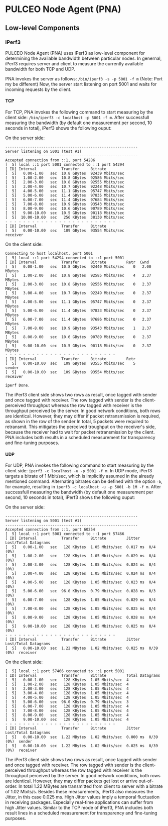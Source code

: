 # PULCEO Node Agent (PNA)

## Low-level Components

### iPerf3

PULCEO Node Agent (PNA) uses iPerf3 as low-level component for determining the available bandwidth between particular nodes.
In genernal, iPerf3 requires server and client to measure the currently available bandwidth for both TCP and UDP.

PNA invokes the server as follows: `/bin/iperf3 -s -p 5001 -f m` (Note: Port my be different) 
Now, the server start listening on port 5001 and waits for incoming requests by the client.

#### TCP

For TCP, PNA invokes the following command to start measuring by the client side: `/bin/iperf3 -c localhost -p 5001 -f m`. After successfull measuring the bandwidth (by default one measurement per second, 10 seconds in total), iPerf3 shows the following ouput:

On the server side:

```
-----------------------------------------------------------
Server listening on 5001 (test #1)
-----------------------------------------------------------
Accepted connection from ::1, port 54286
[  5] local ::1 port 5001 connected to ::1 port 54294
[ ID] Interval           Transfer     Bitrate
[  5]   0.00-1.00   sec  10.8 GBytes  92439 Mbits/sec                  
[  5]   1.00-2.00   sec  10.8 GBytes  92586 Mbits/sec                  
[  5]   2.00-3.00   sec  10.8 GBytes  92555 Mbits/sec                  
[  5]   3.00-4.00   sec  10.7 GBytes  92248 Mbits/sec                  
[  5]   4.00-5.00   sec  11.1 GBytes  95747 Mbits/sec                  
[  5]   5.00-6.00   sec  11.4 GBytes  97835 Mbits/sec                  
[  5]   6.00-7.00   sec  11.4 GBytes  97684 Mbits/sec                  
[  5]   7.00-8.00   sec  10.9 GBytes  93543 Mbits/sec                  
[  5]   8.00-9.00   sec  10.6 GBytes  90789 Mbits/sec                  
[  5]   9.00-10.00  sec  10.5 GBytes  90118 Mbits/sec                  
[  5]  10.00-10.00  sec   256 KBytes  38130 Mbits/sec                  
- - - - - - - - - - - - - - - - - - - - - - - - -
[ ID] Interval           Transfer     Bitrate
[  5]   0.00-10.00  sec   109 GBytes  93554 Mbits/sec                  receiver
```

On the client side:

```
Connecting to host localhost, port 5001
[  5] local ::1 port 54294 connected to ::1 port 5001
[ ID] Interval           Transfer     Bitrate         Retr  Cwnd
[  5]   0.00-1.00   sec  10.8 GBytes  92440 Mbits/sec    0   2.00 MBytes       
[  5]   1.00-2.00   sec  10.8 GBytes  92585 Mbits/sec    4   2.37 MBytes       
[  5]   2.00-3.00   sec  10.8 GBytes  92556 Mbits/sec    0   2.37 MBytes       
[  5]   3.00-4.00   sec  10.7 GBytes  92249 Mbits/sec    0   2.37 MBytes       
[  5]   4.00-5.00   sec  11.1 GBytes  95747 Mbits/sec    0   2.37 MBytes       
[  5]   5.00-6.00   sec  11.4 GBytes  97833 Mbits/sec    0   2.37 MBytes       
[  5]   6.00-7.00   sec  11.4 GBytes  97686 Mbits/sec    0   2.37 MBytes       
[  5]   7.00-8.00   sec  10.9 GBytes  93543 Mbits/sec    1   2.37 MBytes       
[  5]   8.00-9.00   sec  10.6 GBytes  90789 Mbits/sec    0   2.37 MBytes       
[  5]   9.00-10.00  sec  10.5 GBytes  90118 Mbits/sec    0   2.37 MBytes       
- - - - - - - - - - - - - - - - - - - - - - - - -
[ ID] Interval           Transfer     Bitrate         Retr
[  5]   0.00-10.00  sec   109 GBytes  93555 Mbits/sec    5             sender
[  5]   0.00-10.00  sec   109 GBytes  93554 Mbits/sec                  receiver

iperf Done.
```

The iPerf3 client side shows two rows as result, once tagged with sender and once tagged with receiver.
The row tagged with sender is the client-perceived throughput whereas the row tagged with receiver is the throughput perceived by the server.
In good network conditions, both rows are identical. However, they may differ if packet retransmission is required, as shown in the row of the sender 
In total, 5 packets were required to retransmit. This mitigates the perceived troughput on the receiver's side, because the receiver had to wait for packet retransmission by the client.
PNA includes both results in a scheduled measurement for transparency and fine-tuning purposes.

#### UDP

For UDP, PNA invokes the following command to start measuring by the client side: `iperf3 -c localhost -u -p 5001 -f m`. In UDP mode, iPerf3 targets a bitrate of 1 Mbit/sec, which is implicitly assumed in the already mentioned command. Alternating bitrates can be defined with the option `-b`, for example, resulting in `iperf3 -c localhost -u -p 5001 -b 1M -f m`. After successfull measuring the bandwidth (by default one measurement per second, 10 seconds in total), iPerf3 shows the following ouput:

On the server side:

```
-----------------------------------------------------------
Server listening on 5001 (test #1)
-----------------------------------------------------------
Accepted connection from ::1, port 60254
[  5] local ::1 port 5001 connected to ::1 port 57466
[ ID] Interval           Transfer     Bitrate         Jitter    Lost/Total Datagrams
[  5]   0.00-1.00   sec   128 KBytes  1.05 Mbits/sec  0.017 ms  0/4 (0%)  
[  5]   1.00-2.00   sec   128 KBytes  1.05 Mbits/sec  0.029 ms  0/4 (0%)  
[  5]   2.00-3.00   sec   128 KBytes  1.05 Mbits/sec  0.024 ms  0/4 (0%)  
[  5]   3.00-4.00   sec   128 KBytes  1.05 Mbits/sec  0.024 ms  0/4 (0%)  
[  5]   4.00-5.00   sec   128 KBytes  1.05 Mbits/sec  0.023 ms  0/4 (0%)  
[  5]   5.00-6.00   sec  96.0 KBytes  0.79 Mbits/sec  0.028 ms  0/3 (0%)  
[  5]   6.00-7.00   sec   128 KBytes  1.05 Mbits/sec  0.029 ms  0/4 (0%)  
[  5]   7.00-8.00   sec   128 KBytes  1.05 Mbits/sec  0.025 ms  0/4 (0%)  
[  5]   8.00-9.00   sec   128 KBytes  1.05 Mbits/sec  0.028 ms  0/4 (0%)  
[  5]   9.00-10.00  sec   128 KBytes  1.05 Mbits/sec  0.025 ms  0/4 (0%)  
- - - - - - - - - - - - - - - - - - - - - - - - -
[ ID] Interval           Transfer     Bitrate         Jitter    Lost/Total Datagrams
[  5]   0.00-10.00  sec  1.22 MBytes  1.02 Mbits/sec  0.025 ms  0/39 (0%)  receiver
```

On the client side:

```
[  5] local ::1 port 57466 connected to ::1 port 5001
[ ID] Interval           Transfer     Bitrate         Total Datagrams
[  5]   0.00-1.00   sec   128 KBytes  1.05 Mbits/sec  4  
[  5]   1.00-2.00   sec   128 KBytes  1.05 Mbits/sec  4  
[  5]   2.00-3.00   sec   128 KBytes  1.05 Mbits/sec  4  
[  5]   3.00-4.00   sec   128 KBytes  1.05 Mbits/sec  4  
[  5]   4.00-5.00   sec   128 KBytes  1.05 Mbits/sec  4  
[  5]   5.00-6.00   sec  96.0 KBytes  0.79 Mbits/sec  3  
[  5]   6.00-7.00   sec   128 KBytes  1.05 Mbits/sec  4  
[  5]   7.00-8.00   sec   128 KBytes  1.05 Mbits/sec  4  
[  5]   8.00-9.00   sec   128 KBytes  1.05 Mbits/sec  4  
[  5]   9.00-10.00  sec   128 KBytes  1.05 Mbits/sec  4  
- - - - - - - - - - - - - - - - - - - - - - - - -
[ ID] Interval           Transfer     Bitrate         Jitter    Lost/Total Datagrams
[  5]   0.00-10.00  sec  1.22 MBytes  1.02 Mbits/sec  0.000 ms  0/39 (0%)  sender
[  5]   0.00-10.00  sec  1.22 MBytes  1.02 Mbits/sec  0.025 ms  0/39 (0%)  receiver
```

The iPerf3 client side shows two rows as result, once tagged with sender and once tagged with receiver.
The row tagged with sender is the client-perceived throughput whereas the row tagged with receiver is the throughput perceived by the server.
In good network conditions, both rows are identical. However, they may differ packets get lost or arrive out-of-order.
In total 1.22 MBytes are transmitted from client to server with a bitrate of 1.02 Mbits/s.
Besides these measurements, iPerf3 also measures the Jitter, in this case 0.025 ms.
High Jitter values imply a temporal fluctuation in receiving packages.
Especially real-time applications can suffer from high Jitter values.
Similar to the TCP mode of iPerf3, PNA includes both result lines in a scheduled measurement for transparency and fine-tuning purposes.
